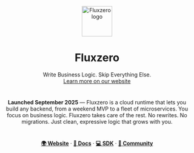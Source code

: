 <p align="center">
  <a href="https://fluxzero.io">
    <img src="https://fluxzero.io/assets/fluxzero/fluxzero-logo.png" alt="Fluxzero logo" width="80">
  </a>
  <h1 align="center">Fluxzero</h1>
</p>

<p align="center">
  Write Business Logic. Skip Everything Else.<br/>
  <a href="https://fluxzero.io" rel="noopener noreferrer">Learn more on our website</a>
</p>

#

<p align="center">
  <strong>Launched September 2025</strong> — Fluxzero is a cloud runtime that lets you build any backend, from a weekend MVP to a fleet of microservices. You focus on business logic. Fluxzero takes care of the rest. No rewrites. No migrations. Just clean, expressive logic that grows with you.
</p>

#

<p align="center">
  <a href="https://fluxzero.io"><strong>🌍 Website</strong></a> ·
  <a href="https://fluxzero.io/docs"><strong>📖 Docs</strong></a> ·
  <a href="https://github.com/fluxzero-io/fluxzero-sdk-java"><strong>💻 SDK</strong></a> ·
  <a href="https://github.com/orgs/fluxzero-io/discussions"><strong>💬 Community</strong></a>
</p>
